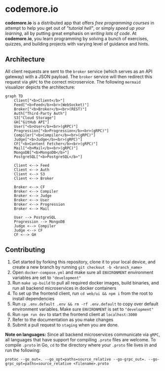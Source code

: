 # codemore.io

<b>codemore.io</b> is a distributed app that offers <i>free programming courses</i> in attempt to help you get out of <i>"tutorial hell"</i>, or simply <i>speed up your learning</i>, all by putting great emphasis on <i>writing lots of code</i>. At <b>codemore.io</b>, you learn programming by solving a bunch of exercises, quizzes, and building projects with varying level of guidance and hints.


<!-- <h3 align="center"> Live App 🚀 | Demo 📹 | Documentation 🔍 | Source 📦 </h3> -->

## Architecture

All client requests are sent to the `broker` service (which serves as an API gateway) with a JSON payload. The `broker` service will then redirect this request via `gRPC` to the correct microservice. The following `mermaid` visualizer depicts the architecture:

```mermaid
graph TD
    Client["<b>Client</b>"]
    Feed["<b>Feed</b><br>(WebSocket)"]
    Broker["<b>Broker</b><br>(REST)"]
    Auth["Third-Party Auth"]
    S3["Cloud Storage"]
    GH["GitHub API"]
    User["<b>User</b><br>(gRPC)"]
    Progression["<b>Progression</b><br>(gRPC)"]
    Compiler["<b>Compiler</b><br>(gRPC)"]
    Judge["<b>Judge</b><br>(gRPC)"]
    CF["<b>Content Fetcher</b><br>(gRPC)"]
    Mail["<b>Mail</b><br>(gRPC)"]
    MongoDB["<b>MongoDB</b>"]
    PostgreSQL["<b>PostgreSQL</b>"]

    Client <--> Feed
    Client <--> Auth
    Client <--> S3
    Client <--> Broker

    Broker <--> CF
    Broker <--> Compiler
    Broker <--> Judge
    Broker <--> User
    Broker <--> Progression
    Broker <--> Mail

    User --> PostgreSQL
    Progression --> MongoDB
    Judge <--> Compiler
    Judge <--> CF
    CF <--> GH
```

## Contributing

1. Get started by forking this repository, clone it to your local device, and create a new branch by running `git checkout -b <branch_name>`
2. Open `docker-compose.yml` and make sure all `ENVIRONMENT` environment variables are set to `"development"`
3. Run `make up-build` to pull all required docker images, build binaries, and run all backend microservices in docker containers
4. To set up the frontend client, run `cd web/ui && npm i` from the root to install dependencies
5. Run `cp .env.default .env && rm -rf .env.default` to copy over default environment variables. Make sure `ENVIRONMENT` is set to `"development"`
6. Run `npm run dev` to start the frontend client at `localhost:3000`
7. Refer to the documentation as you make changes
8. Submit a pull request to `staging` when you are done.

**Note on languages:** Since all backend microservices communicate via `gRPC`, all languages that have support for compiling `.proto` files are welcome. To compile `.proto` in Go, `cd` to the directory where your `.proto` file lives in and run the following:
```
protoc --go_out=. --go_opt=paths=source_relative --go-grpc_out=. --go-grpc_opt=paths=source_relative <filename>.proto
```
